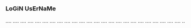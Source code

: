 ### LoGiN UsErNaMe
....
....
....
....
....
....
....
....
....
....
....
....
....
....
....
....
....
....
....
....
....
....
....
....
..
